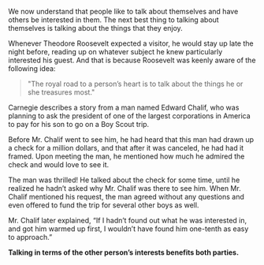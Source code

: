 We now understand that people like to talk about themselves and have others be interested in them. The next best thing to talking about themselves is talking about the things that they enjoy.  

Whenever Theodore Roosevelt expected a visitor, he would stay up late the night before, reading up on whatever subject he knew particularly interested his guest. And that is because Roosevelt was keenly aware of the following idea:

> "The royal road to a person’s heart is to talk about the things he or she treasures most."

Carnegie describes a story from a man named Edward Chalif, who was planning to ask the president of one of the largest corporations in America to pay for his son to go on a Boy Scout trip.  

Before Mr. Chalif went to see him, he had heard that this man had drawn up a check for a million dollars, and that after it was canceled, he had had it framed. Upon meeting the man, he mentioned how much he admired the check and would love to see it.  

The man was thrilled! He talked about the check for some time, until he realized he hadn’t asked why Mr. Chalif was there to see him. When Mr. Chalif mentioned his request, the man agreed without any questions and even offered to fund the trip for several other boys as well.  

Mr. Chalif later explained, “If I hadn’t found out what he was interested in, and got him warmed up first, I wouldn’t have found him one-tenth as easy to approach.”

**Talking in terms of the other person’s interests benefits both parties.**